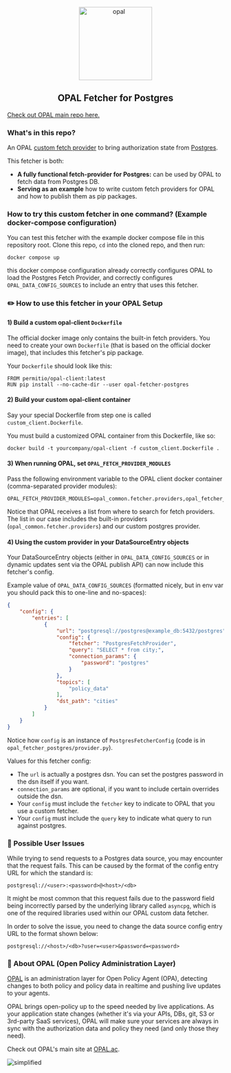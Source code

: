 <p  align="center">
 <img src="https://github.com/permitio/opal/assets/4082578/4e21f85f-30ab-43e2-92de-b82f78888c71" height=170 alt="opal" border="0" />
</p>
<h2 align="center">
OPAL Fetcher for Postgres
</h2>

[Check out OPAL main repo here.](https://github.com/permitio/opal)

### What's in this repo?
An OPAL [custom fetch provider](https://docs.opal.ac/tutorials/write_your_own_fetch_provider) to bring authorization state from [Postgres](https://www.postgresql.org/).

This fetcher is both:
- **A fully functional fetch-provider for Postgres:** can be used by OPAL to fetch data from Postgres DB.
- **Serving as an example** how to write custom fetch providers for OPAL and how to publish them as pip packages.

### How to try this custom fetcher in one command? (Example docker-compose configuration)

You can test this fetcher with the example docker compose file in this repository root. Clone this repo, `cd` into the cloned repo, and then run:
```
docker compose up
```
this docker compose configuration already correctly configures OPAL to load the Postgres Fetch Provider, and correctly configures `OPAL_DATA_CONFIG_SOURCES` to include an entry that uses this fetcher.

### ✏️ How to use this fetcher in your OPAL Setup

#### 1) Build a custom opal-client `Dockerfile`

The official docker image only contains the built-in fetch providers. You need to create your own `Dockerfile` (that is based on the official docker image), that includes this fetcher's pip package.

Your `Dockerfile` should look like this:
```
FROM permitio/opal-client:latest
RUN pip install --no-cache-dir --user opal-fetcher-postgres
```

#### 2) Build your custom opal-client container
Say your special Dockerfile from step one is called `custom_client.Dockerfile`.

You must build a customized OPAL container from this Dockerfile, like so:
```
docker build -t yourcompany/opal-client -f custom_client.Dockerfile .
```

#### 3) When running OPAL, set `OPAL_FETCH_PROVIDER_MODULES`
Pass the following environment variable to the OPAL client docker container (comma-separated provider modules):
```
OPAL_FETCH_PROVIDER_MODULES=opal_common.fetcher.providers,opal_fetcher_postgres.provider
```
Notice that OPAL receives a list from where to search for fetch providers.
The list in our case includes the built-in providers (`opal_common.fetcher.providers`) and our custom postgres provider.

#### 4) Using the custom provider in your DataSourceEntry objects

Your DataSourceEntry objects (either in `OPAL_DATA_CONFIG_SOURCES` or in dynamic updates sent via the OPAL publish API) can now include this fetcher's config.

Example value of `OPAL_DATA_CONFIG_SOURCES` (formatted nicely, but in env var you should pack this to one-line and no-spaces):
```json
{
    "config": {
        "entries": [
            {
                "url": "postgresql://postgres@example_db:5432/postgres",
                "config": {
                    "fetcher": "PostgresFetchProvider",
                    "query": "SELECT * from city;",
                    "connection_params": {
                        "password": "postgres"
                    }
                },
                "topics": [
                    "policy_data"
                ],
                "dst_path": "cities"
            }
        ]
    }
}
```

Notice how `config` is an instance of `PostgresFetcherConfig` (code is in `opal_fetcher_postgres/provider.py`).

Values for this fetcher config:
* The `url` is actually a postgres dsn. You can set the postgres password in the dsn itself if you want.
* `connection_params` are optional, if you want to include certain overrides outside the dsn.
* Your `config` must include the `fetcher` key to indicate to OPAL that you use a custom fetcher.
* Your `config` must include the `query` key to indicate what query to run against postgres.

### 🚩 Possible User Issues
While trying to send requests to a Postgres data source, you may encounter that the request fails. This can be caused by the format of the config entry URL for which the standard is:

`postgresql://<user>:<password>@<host>/<db>`

It might be most common that this request fails due to the password field being incorrectly parsed by the underlying library called `asyncpg`, which is one of the required libraries used within our OPAL custom data fetcher.

In order to solve the issue, you need to change the data source config entry URL to the format shown below:

`postgresql://<host>/<db>?user=<user>&password=<password>`

### 📖 About OPAL (Open Policy Administration Layer)
[OPAL](https://github.com/permitio/opal) is an administration layer for Open Policy Agent (OPA), detecting changes to both policy and policy data in realtime and pushing live updates to your agents.

OPAL brings open-policy up to the speed needed by live applications. As your application state changes (whether it's via your APIs, DBs, git, S3 or 3rd-party SaaS services), OPAL will make sure your services are always in sync with the authorization data and policy they need (and only those they need).

Check out OPAL's main site at [OPAL.ac](https://opal.ac).

<img src="https://i.ibb.co/CvmX8rR/simplified-diagram-highlight.png" alt="simplified" border="0">

